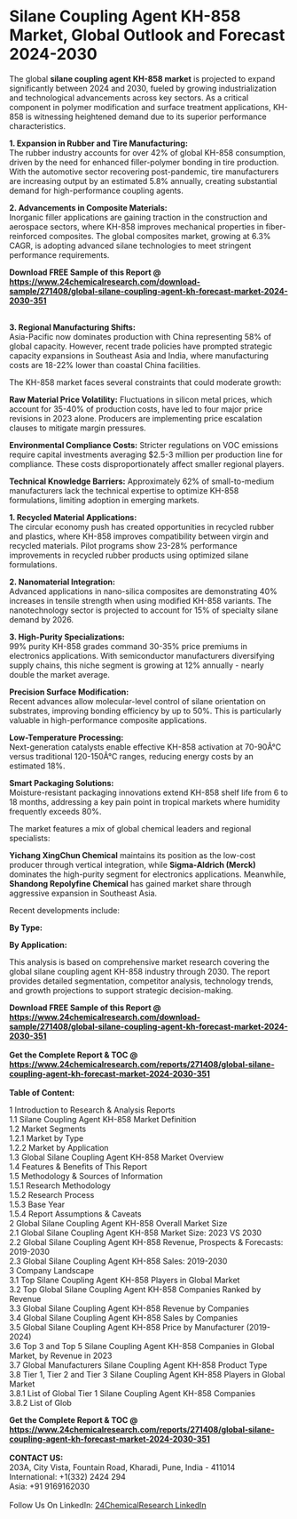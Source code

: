 <h1>Silane Coupling Agent KH-858 Market, Global Outlook and Forecast 2024-2030</h1><p>The global <strong>silane coupling agent KH-858 market</strong> is projected to expand significantly between 2024 and 2030, fueled by growing industrialization and technological advancements across key sectors. As a critical component in polymer modification and surface treatment applications, KH-858 is witnessing heightened demand due to its superior performance characteristics.</p><p><strong>1. Expansion in Rubber and Tire Manufacturing:</strong><br>
The rubber industry accounts for over 42% of global KH-858 consumption, driven by the need for enhanced filler-polymer bonding in tire production. With the automotive sector recovering post-pandemic, tire manufacturers are increasing output by an estimated 5.8% annually, creating substantial demand for high-performance coupling agents.</p><p><strong>2. Advancements in Composite Materials:</strong><br>
Inorganic filler applications are gaining traction in the construction and aerospace sectors, where KH-858 improves mechanical properties in fiber-reinforced composites. The global composites market, growing at 6.3% CAGR, is adopting advanced silane technologies to meet stringent performance requirements.</p><div><b>Download FREE Sample of this Report @ 
            <a href="https://www.24chemicalresearch.com/download-sample/271408/global-silane-coupling-agent-kh-forecast-market-2024-2030-351">
            https://www.24chemicalresearch.com/download-sample/271408/global-silane-coupling-agent-kh-forecast-market-2024-2030-351</a></b></div><br><p><strong>3. Regional Manufacturing Shifts:</strong><br>
Asia-Pacific now dominates production with China representing 58% of global capacity. However, recent trade policies have prompted strategic capacity expansions in Southeast Asia and India, where manufacturing costs are 18-22% lower than coastal China facilities.</p><p>The KH-858 market faces several constraints that could moderate growth:</p><p><strong>Raw Material Price Volatility:</strong> Fluctuations in silicon metal prices, which account for 35-40% of production costs, have led to four major price revisions in 2023 alone. Producers are implementing price escalation clauses to mitigate margin pressures.</p><p><strong>Environmental Compliance Costs:</strong> Stricter regulations on VOC emissions require capital investments averaging $2.5-3 million per production line for compliance. These costs disproportionately affect smaller regional players.</p><p><strong>Technical Knowledge Barriers:</strong> Approximately 62% of small-to-medium manufacturers lack the technical expertise to optimize KH-858 formulations, limiting adoption in emerging markets.</p><p><strong>1. Recycled Material Applications:</strong><br>
The circular economy push has created opportunities in recycled rubber and plastics, where KH-858 improves compatibility between virgin and recycled materials. Pilot programs show 23-28% performance improvements in recycled rubber products using optimized silane formulations.</p><p><strong>2. Nanomaterial Integration:</strong><br>
Advanced applications in nano-silica composites are demonstrating 40% increases in tensile strength when using modified KH-858 variants. The nanotechnology sector is projected to account for 15% of specialty silane demand by 2026.</p><p><strong>3. High-Purity Specializations:</strong><br>
99% purity KH-858 grades command 30-35% price premiums in electronics applications. With semiconductor manufacturers diversifying supply chains, this niche segment is growing at 12% annually - nearly double the market average.</p><p><strong>Precision Surface Modification:</strong><br>
	Recent advances allow molecular-level control of silane orientation on substrates, improving bonding efficiency by up to 50%. This is particularly valuable in high-performance composite applications.</p><p><strong>Low-Temperature Processing:</strong><br>
	Next-generation catalysts enable effective KH-858 activation at 70-90Â°C versus traditional 120-150Â°C ranges, reducing energy costs by an estimated 18%.</p><p><strong>Smart Packaging Solutions:</strong><br>
	Moisture-resistant packaging innovations extend KH-858 shelf life from 6 to 18 months, addressing a key pain point in tropical markets where humidity frequently exceeds 80%.</p><p>The market features a mix of global chemical leaders and regional specialists:</p><p><strong>Yichang XingChun Chemical</strong> maintains its position as the low-cost producer through vertical integration, while <strong>Sigma-Aldrich (Merck)</strong> dominates the high-purity segment for electronics applications. Meanwhile, <strong>Shandong Repolyfine Chemical</strong> has gained market share through aggressive expansion in Southeast Asia.</p><p>Recent developments include:</p><p><strong>By Type:</strong></p><p><strong>By Application:</strong></p><p>This analysis is based on comprehensive market research covering the global silane coupling agent KH-858 industry through 2030. The report provides detailed segmentation, competitor analysis, technology trends, and growth projections to support strategic decision-making.</p><div><b>Download FREE Sample of this Report @ 
            <a href="https://www.24chemicalresearch.com/download-sample/271408/global-silane-coupling-agent-kh-forecast-market-2024-2030-351">
            https://www.24chemicalresearch.com/download-sample/271408/global-silane-coupling-agent-kh-forecast-market-2024-2030-351</a></b></div><br><div><b>Get the Complete Report & TOC @ 
            <a href="https://www.24chemicalresearch.com/reports/271408/global-silane-coupling-agent-kh-forecast-market-2024-2030-351">
            https://www.24chemicalresearch.com/reports/271408/global-silane-coupling-agent-kh-forecast-market-2024-2030-351</a></b></div><br>
            <b>Table of Content:</b><p>1 Introduction to Research & Analysis Reports<br />
    1.1 Silane Coupling Agent KH-858 Market Definition<br />
    1.2 Market Segments<br />
        1.2.1 Market by Type<br />
        1.2.2 Market by Application<br />
    1.3 Global Silane Coupling Agent KH-858 Market Overview<br />
    1.4 Features & Benefits of This Report<br />
    1.5 Methodology & Sources of Information<br />
        1.5.1 Research Methodology<br />
        1.5.2 Research Process<br />
        1.5.3 Base Year<br />
        1.5.4 Report Assumptions & Caveats<br />
2 Global Silane Coupling Agent KH-858 Overall Market Size<br />
    2.1 Global Silane Coupling Agent KH-858 Market Size: 2023 VS 2030<br />
    2.2 Global Silane Coupling Agent KH-858 Revenue, Prospects & Forecasts: 2019-2030<br />
    2.3 Global Silane Coupling Agent KH-858 Sales: 2019-2030<br />
3 Company Landscape<br />
    3.1 Top Silane Coupling Agent KH-858 Players in Global Market<br />
    3.2 Top Global Silane Coupling Agent KH-858 Companies Ranked by Revenue<br />
    3.3 Global Silane Coupling Agent KH-858 Revenue by Companies<br />
    3.4 Global Silane Coupling Agent KH-858 Sales by Companies<br />
    3.5 Global Silane Coupling Agent KH-858 Price by Manufacturer (2019-2024)<br />
    3.6 Top 3 and Top 5 Silane Coupling Agent KH-858 Companies in Global Market, by Revenue in 2023<br />
    3.7 Global Manufacturers Silane Coupling Agent KH-858 Product Type<br />
    3.8 Tier 1, Tier 2 and Tier 3 Silane Coupling Agent KH-858 Players in Global Market<br />
        3.8.1 List of Global Tier 1 Silane Coupling Agent KH-858 Companies<br />
        3.8.2 List of Glob</p><div><b>Get the Complete Report & TOC @ 
            <a href="https://www.24chemicalresearch.com/reports/271408/global-silane-coupling-agent-kh-forecast-market-2024-2030-351">
            https://www.24chemicalresearch.com/reports/271408/global-silane-coupling-agent-kh-forecast-market-2024-2030-351</a></b></div><br><b>CONTACT US:</b><br>
            203A, City Vista, Fountain Road, Kharadi, Pune, India - 411014<br>
            International: +1(332) 2424 294<br>
            Asia: +91 9169162030 <br><br>
            Follow Us On LinkedIn: <a href="https://www.linkedin.com/company/24chemicalresearch/">24ChemicalResearch LinkedIn</a>